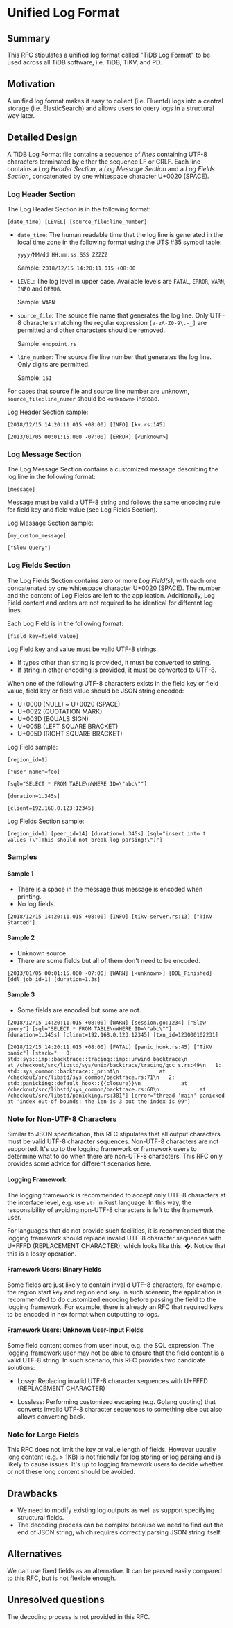 # Unified Log Format

## Summary

This RFC stipulates a unified log format called "TiDB Log Format" to be used
across all TiDB software, i.e. TiDB, TiKV, and PD.

## Motivation

A unified log format makes it easy to collect (i.e. Fluentd) logs into a central
storage (i.e. ElasticSearch) and allows users to query logs in a structural way
later.

## Detailed Design

A TiDB Log Format file contains a sequence of *lines* containing UTF-8
characters terminated by either the sequence LF or CRLF. Each line contains a
*Log Header Section*, a *Log Message Section* and a *Log Fields Section*,
concatenated by one whitespace character U+0020 (SPACE).

### Log Header Section

The Log Header Section is in the following format:

```text
[date_time] [LEVEL] [source_file:line_number]
```

- `date_time`: The human readable time that the log line is generated in the
  local time zone in the following format using the [UTS #35] symbol table:

  ```text
  yyyy/MM/dd HH:mm:ss.SSS ZZZZZ
  ```

   Sample: `2018/12/15 14:20:11.015 +08:00`

- `LEVEL`: The log level in upper case. Available levels are `FATAL`, `ERROR`,
  `WARN`, `INFO` and `DEBUG`.

   Sample: `WARN`

- `source_file`: The source file name that generates the log line. Only
  UTF-8 characters matching the regular expression `[a-zA-Z0-9\.-_]` are
  permitted and other characters should be removed.

   Sample: `endpoint.rs`

- `line_number`: The source file line number that generates the log line.
  Only digits are permitted.

   Sample: `151`

For cases that source file and source line number are unknown,
`source_file:line_numer` should be `<unknown>` instead.

Log Header Section sample:

```text
[2018/12/15 14:20:11.015 +08:00] [INFO] [kv.rs:145]
```

```text
[2013/01/05 00:01:15.000 -07:00] [ERROR] [<unknown>]
```

### Log Message Section

The Log Message Section contains a customized message describing the log line in
the following format:

```text
[message]
```

Message must be valid a UTF-8 string and follows the same encoding rule for
field key and field value (see Log Fields Section).

Log Message Section sample:

```text
[my_custom_message]
```

```text
["Slow Query"]
```

### Log Fields Section

The Log Fields Section contains zero or more *Log Field(s)*, with each one
concatenated by one whitespace character U+0020 (SPACE). The number and the
content of Log Fields are left to the application. Additionally, Log Field
content and orders are not required to be identical for different log lines.

Each Log Field is in the following format:

```text
[field_key=field_value]
```

Log Field key and value must be valid UTF-8 strings.

- If types other than string is provided, it must be converted to string.
- If string in other encoding is provided, it must be converted to UTF-8.

When one of the following UTF-8 characters exists in the field key or field
value, field key or field value should be JSON string encoded:

- U+0000 (NULL) ~ U+0020 (SPACE)
- U+0022 (QUOTATION MARK)
- U+003D (EQUALS SIGN)
- U+005B (LEFT SQUARE BRACKET)
- U+005D (RIGHT SQUARE BRACKET)

Log Field sample:

```text
[region_id=1]
```

```text
["user name"=foo]
```

```text
[sql="SELECT * FROM TABLE\nWHERE ID=\"abc\""]
```

```text
[duration=1.345s]
```

```text
[client=192.168.0.123:12345]
```

Log Fields Section sample:

```text
[region_id=1] [peer_id=14] [duration=1.345s] [sql="insert into t values (\"]This should not break log parsing!\")"]
```

### Samples

#### Sample 1

- There is a space in the message thus message is encoded when printing.
- No log fields.

```text
[2018/12/15 14:20:11.015 +08:00] [INFO] [tikv-server.rs:13] ["TiKV Started"]
```

#### Sample 2

- Unknown source.
- There are some fields but all of them don't need to be encoded.

```text
[2013/01/05 00:01:15.000 -07:00] [WARN] [<unknown>] [DDL_Finished] [ddl_job_id=1] [duration=1.3s]
```

#### Sample 3

- Some fields are encoded but some are not.

```text
[2018/12/15 14:20:11.015 +08:00] [WARN] [session.go:1234] ["Slow query"] [sql="SELECT * FROM TABLE\nWHERE ID=\"abc\""] [duration=1.345s] [client=192.168.0.123:12345] [txn_id=123000102231]
```

```text
[2018/12/15 14:20:11.015 +08:00] [FATAL] [panic_hook.rs:45] ["TiKV panic"] [stack="   0: std::sys::imp::backtrace::tracing::imp::unwind_backtrace\n             at /checkout/src/libstd/sys/unix/backtrace/tracing/gcc_s.rs:49\n   1: std::sys_common::backtrace::_print\n             at /checkout/src/libstd/sys_common/backtrace.rs:71\n   2: std::panicking::default_hook::{{closure}}\n             at /checkout/src/libstd/sys_common/backtrace.rs:60\n             at /checkout/src/libstd/panicking.rs:381"] [error="thread 'main' panicked at 'index out of bounds: the len is 3 but the index is 99"]
```

### Note for Non-UTF-8 Characters

Similar to JSON specification, this RFC stipulates that all output characters
must be valid UTF-8 character sequences. Non-UTF-8 characters are not supported.
It's up to the logging framework or framework users to determine what to do when
there are non-UTF-8 characters. This RFC only provides some advice for different
scenarios here.

#### Logging Framework

The logging framework is recommended to accept only UTF-8 characters at the
interface level, e.g. use `str` in Rust language. In this way, the
responsibility of avoiding non-UTF-8 characters is left to the framework user.

For languages that do not provide such facilities, it is recommended that the
logging framework should replace invalid UTF-8 character sequences with
U+FFFD (REPLACEMENT CHARACTER), which looks like this: �. Notice that this is a
lossy operation.

#### Framework Users: Binary Fields

Some fields are just likely to contain invalid UTF-8 characters, for example,
the region start key and region end key. In such scenario, the application is
recommended to do customized encoding before passing the field to the logging
framework. For example, there is already an RFC that required keys to be encoded
in hex format when outputting to logs.

#### Framework Users: Unknown User-Input Fields

Some field content comes from user input, e.g. the SQL expression. The logging
framework user may not be able to ensure that the field content is a valid UTF-8
string. In such scenario, this RFC provides two candidate solutions:

- Lossy: Replacing invalid UTF-8 character sequences with U+FFFD
  (REPLACEMENT CHARACTER)

- Lossless: Performing customized escaping (e.g. Golang quoting) that converts
  invalid UTF-8 character sequences to something else but also allows
  converting back.

### Note for Large Fields

This RFC does not limit the key or value length of fields. However usually long
content (e.g. > 1KB) is not friendly for log storing or log parsing and is
likely to cause issues. It's up to logging framework users to decide whether or
not these long content should be avoided.

## Drawbacks

- We need to modify existing log outputs as well as support specifying
  structural fields.
- The decoding process can be complex because we need to find out the end of
  JSON string, which requires correctly parsing JSON string itself.

## Alternatives

We can use fixed fields as an alternative. It can be parsed easily compared to
this RFC, but is not flexible enough.

## Unresolved questions

The decoding process is not provided in this RFC.

[UTS #35]: http://www.unicode.org/reports/tr35/tr35-31/tr35-dates.html#Date_Field_Symbol_Table
